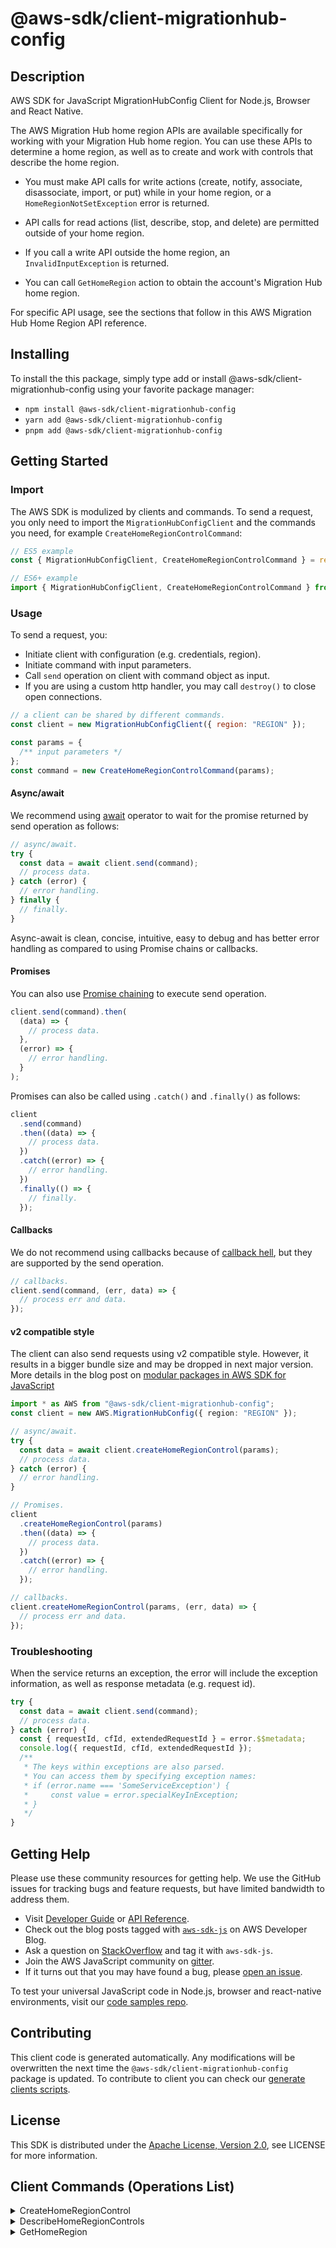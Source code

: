 <!-- generated file, do not edit directly -->

# @aws-sdk/client-migrationhub-config

## Description

AWS SDK for JavaScript MigrationHubConfig Client for Node.js, Browser and React Native.

<p>The AWS Migration Hub home region APIs are available specifically for working with your
Migration Hub home region. You can use these APIs to determine a home region, as well as to
create and work with controls that describe the home region.</p>

<ul>
<li>
<p>You must make API calls for write actions (create, notify, associate, disassociate,
import, or put) while in your home region, or a <code>HomeRegionNotSetException</code>
error is returned.</p>
</li>
<li>
<p>API calls for read actions (list, describe, stop, and delete) are permitted outside of
your home region.</p>
</li>
<li>
<p>If you call a write API outside the home region, an <code>InvalidInputException</code>
is returned.</p>
</li>
<li>
<p>You can call <code>GetHomeRegion</code> action to obtain the account's Migration Hub
home region.</p>
</li>
</ul>

<p>For specific API usage, see the sections that follow in this AWS Migration Hub Home Region
API reference. </p>

## Installing

To install the this package, simply type add or install @aws-sdk/client-migrationhub-config
using your favorite package manager:

- `npm install @aws-sdk/client-migrationhub-config`
- `yarn add @aws-sdk/client-migrationhub-config`
- `pnpm add @aws-sdk/client-migrationhub-config`

## Getting Started

### Import

The AWS SDK is modulized by clients and commands.
To send a request, you only need to import the `MigrationHubConfigClient` and
the commands you need, for example `CreateHomeRegionControlCommand`:

```js
// ES5 example
const { MigrationHubConfigClient, CreateHomeRegionControlCommand } = require("@aws-sdk/client-migrationhub-config");
```

```ts
// ES6+ example
import { MigrationHubConfigClient, CreateHomeRegionControlCommand } from "@aws-sdk/client-migrationhub-config";
```

### Usage

To send a request, you:

- Initiate client with configuration (e.g. credentials, region).
- Initiate command with input parameters.
- Call `send` operation on client with command object as input.
- If you are using a custom http handler, you may call `destroy()` to close open connections.

```js
// a client can be shared by different commands.
const client = new MigrationHubConfigClient({ region: "REGION" });

const params = {
  /** input parameters */
};
const command = new CreateHomeRegionControlCommand(params);
```

#### Async/await

We recommend using [await](https://developer.mozilla.org/en-US/docs/Web/JavaScript/Reference/Operators/await)
operator to wait for the promise returned by send operation as follows:

```js
// async/await.
try {
  const data = await client.send(command);
  // process data.
} catch (error) {
  // error handling.
} finally {
  // finally.
}
```

Async-await is clean, concise, intuitive, easy to debug and has better error handling
as compared to using Promise chains or callbacks.

#### Promises

You can also use [Promise chaining](https://developer.mozilla.org/en-US/docs/Web/JavaScript/Guide/Using_promises#chaining)
to execute send operation.

```js
client.send(command).then(
  (data) => {
    // process data.
  },
  (error) => {
    // error handling.
  }
);
```

Promises can also be called using `.catch()` and `.finally()` as follows:

```js
client
  .send(command)
  .then((data) => {
    // process data.
  })
  .catch((error) => {
    // error handling.
  })
  .finally(() => {
    // finally.
  });
```

#### Callbacks

We do not recommend using callbacks because of [callback hell](http://callbackhell.com/),
but they are supported by the send operation.

```js
// callbacks.
client.send(command, (err, data) => {
  // process err and data.
});
```

#### v2 compatible style

The client can also send requests using v2 compatible style.
However, it results in a bigger bundle size and may be dropped in next major version. More details in the blog post
on [modular packages in AWS SDK for JavaScript](https://aws.amazon.com/blogs/developer/modular-packages-in-aws-sdk-for-javascript/)

```ts
import * as AWS from "@aws-sdk/client-migrationhub-config";
const client = new AWS.MigrationHubConfig({ region: "REGION" });

// async/await.
try {
  const data = await client.createHomeRegionControl(params);
  // process data.
} catch (error) {
  // error handling.
}

// Promises.
client
  .createHomeRegionControl(params)
  .then((data) => {
    // process data.
  })
  .catch((error) => {
    // error handling.
  });

// callbacks.
client.createHomeRegionControl(params, (err, data) => {
  // process err and data.
});
```

### Troubleshooting

When the service returns an exception, the error will include the exception information,
as well as response metadata (e.g. request id).

```js
try {
  const data = await client.send(command);
  // process data.
} catch (error) {
  const { requestId, cfId, extendedRequestId } = error.$$metadata;
  console.log({ requestId, cfId, extendedRequestId });
  /**
   * The keys within exceptions are also parsed.
   * You can access them by specifying exception names:
   * if (error.name === 'SomeServiceException') {
   *     const value = error.specialKeyInException;
   * }
   */
}
```

## Getting Help

Please use these community resources for getting help.
We use the GitHub issues for tracking bugs and feature requests, but have limited bandwidth to address them.

- Visit [Developer Guide](https://docs.aws.amazon.com/sdk-for-javascript/v3/developer-guide/welcome.html)
  or [API Reference](https://docs.aws.amazon.com/AWSJavaScriptSDK/v3/latest/index.html).
- Check out the blog posts tagged with [`aws-sdk-js`](https://aws.amazon.com/blogs/developer/tag/aws-sdk-js/)
  on AWS Developer Blog.
- Ask a question on [StackOverflow](https://stackoverflow.com/questions/tagged/aws-sdk-js) and tag it with `aws-sdk-js`.
- Join the AWS JavaScript community on [gitter](https://gitter.im/aws/aws-sdk-js-v3).
- If it turns out that you may have found a bug, please [open an issue](https://github.com/aws/aws-sdk-js-v3/issues/new/choose).

To test your universal JavaScript code in Node.js, browser and react-native environments,
visit our [code samples repo](https://github.com/aws-samples/aws-sdk-js-tests).

## Contributing

This client code is generated automatically. Any modifications will be overwritten the next time the `@aws-sdk/client-migrationhub-config` package is updated.
To contribute to client you can check our [generate clients scripts](https://github.com/aws/aws-sdk-js-v3/tree/main/scripts/generate-clients).

## License

This SDK is distributed under the
[Apache License, Version 2.0](http://www.apache.org/licenses/LICENSE-2.0),
see LICENSE for more information.

## Client Commands (Operations List)

<details>
<summary>
CreateHomeRegionControl
</summary>

[Command API Reference](https://docs.aws.amazon.com/AWSJavaScriptSDK/v3/latest/clients/client-migrationhub-config/classes/createhomeregioncontrolcommand.html) / [Input](https://docs.aws.amazon.com/AWSJavaScriptSDK/v3/latest/clients/client-migrationhub-config/interfaces/createhomeregioncontrolcommandinput.html) / [Output](https://docs.aws.amazon.com/AWSJavaScriptSDK/v3/latest/clients/client-migrationhub-config/interfaces/createhomeregioncontrolcommandoutput.html)

</details>
<details>
<summary>
DescribeHomeRegionControls
</summary>

[Command API Reference](https://docs.aws.amazon.com/AWSJavaScriptSDK/v3/latest/clients/client-migrationhub-config/classes/describehomeregioncontrolscommand.html) / [Input](https://docs.aws.amazon.com/AWSJavaScriptSDK/v3/latest/clients/client-migrationhub-config/interfaces/describehomeregioncontrolscommandinput.html) / [Output](https://docs.aws.amazon.com/AWSJavaScriptSDK/v3/latest/clients/client-migrationhub-config/interfaces/describehomeregioncontrolscommandoutput.html)

</details>
<details>
<summary>
GetHomeRegion
</summary>

[Command API Reference](https://docs.aws.amazon.com/AWSJavaScriptSDK/v3/latest/clients/client-migrationhub-config/classes/gethomeregioncommand.html) / [Input](https://docs.aws.amazon.com/AWSJavaScriptSDK/v3/latest/clients/client-migrationhub-config/interfaces/gethomeregioncommandinput.html) / [Output](https://docs.aws.amazon.com/AWSJavaScriptSDK/v3/latest/clients/client-migrationhub-config/interfaces/gethomeregioncommandoutput.html)

</details>
